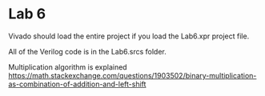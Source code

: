 # Lab 6
Vivado should load the entire project if you load the Lab6.xpr project file.

All of the Verilog code is in the Lab6.srcs folder.

Multiplication algorithm is explained https://math.stackexchange.com/questions/1903502/binary-multiplication-as-combination-of-addition-and-left-shift